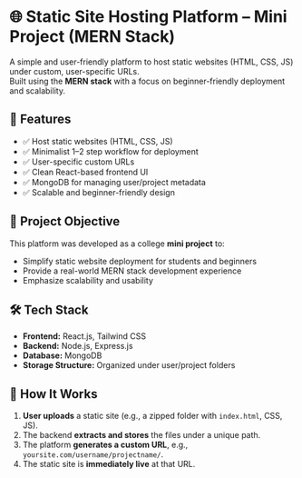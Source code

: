 # 🌐 Static Site Hosting Platform – Mini Project (MERN Stack)

A simple and user-friendly platform to host static websites (HTML, CSS, JS) under custom, user-specific URLs.  
Built using the **MERN stack** with a focus on beginner-friendly deployment and scalability.

## 🚀 Features

- ✅ Host static websites (HTML, CSS, JS)
- ✅ Minimalist 1–2 step workflow for deployment
- ✅ User-specific custom URLs
- ✅ Clean React-based frontend UI
- ✅ MongoDB for managing user/project metadata
- ✅ Scalable and beginner-friendly design

## 🎯 Project Objective

This platform was developed as a college **mini project** to:

- Simplify static website deployment for students and beginners
- Provide a real-world MERN stack development experience
- Emphasize scalability and usability

## 🛠️ Tech Stack

- **Frontend:** React.js, Tailwind CSS
- **Backend:** Node.js, Express.js
- **Database:** MongoDB
- **Storage Structure:** Organized under user/project folders

## 🧩 How It Works

1. **User uploads** a static site (e.g., a zipped folder with `index.html`, CSS, JS).
2. The backend **extracts and stores** the files under a unique path.
3. The platform **generates a custom URL**, e.g., `yoursite.com/username/projectname/`.
4. The static site is **immediately live** at that URL.



